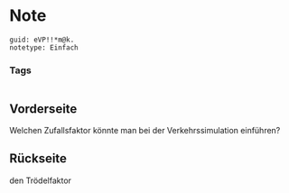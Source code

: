 # Note
```
guid: eVP!!*m@k.
notetype: Einfach
```

### Tags
```
```

## Vorderseite
Welchen Zufallsfaktor könnte man bei der Verkehrssimulation einführen?

## Rückseite
den Trödelfaktor

